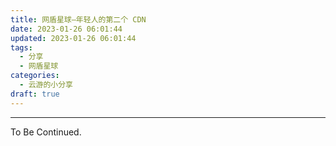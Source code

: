 ```yaml
---
title: 网盾星球—年轻人的第二个 CDN
date: 2023-01-26 06:01:44
updated: 2023-01-26 06:01:44
tags:
  - 分享
  - 网盾星球
categories:
  - 云游的小分享
draft: true
---
```


<!-- more -->

---

To Be Continued.

<!-- Q.E.D. -->
